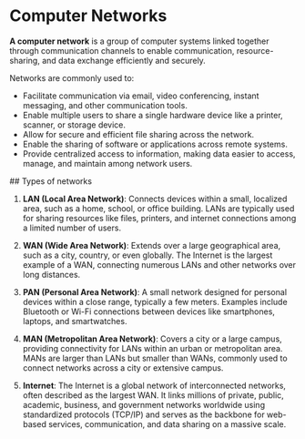 # Computer Networks

**A computer network** is a group of computer systems linked together through communication channels to enable communication, resource-sharing, and data exchange efficiently and securely.

Networks are commonly used to:

- Facilitate communication via email, video conferencing, instant messaging, and other communication tools.
- Enable multiple users to share a single hardware device like a printer, scanner, or storage device.
- Allow for secure and efficient file sharing across the network.
- Enable the sharing of software or applications across remote systems.
- Provide centralized access to information, making data easier to access, manage, and maintain among network users.

## Types of networks

1. **LAN (Local Area Network)**: Connects devices within a small, localized area, such as a home, school, or office building. LANs are typically used for sharing resources like files, printers, and internet connections among a limited number of users.

2. **WAN (Wide Area Network)**: Extends over a large geographical area, such as a city, country, or even globally. The Internet is the largest example of a WAN, connecting numerous LANs and other networks over long distances.

3. **PAN (Personal Area Network)**: A small network designed for personal devices within a close range, typically a few meters. Examples include Bluetooth or Wi-Fi connections between devices like smartphones, laptops, and smartwatches.

4. **MAN (Metropolitan Area Network)**: Covers a city or a large campus, providing connectivity for LANs within an urban or metropolitan area. MANs are larger than LANs but smaller than WANs, commonly used to connect networks across a city or extensive campus.

5. **Internet**: The Internet is a global network of interconnected networks, often described as the largest WAN. It links millions of private, public, academic, business, and government networks worldwide using standardized protocols (TCP/IP) and serves as the backbone for web-based services, communication, and data sharing on a massive scale. 

